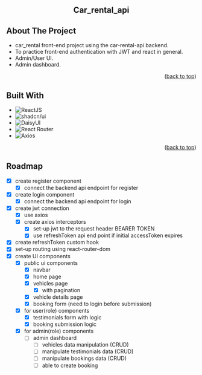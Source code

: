 <a id="readme-top"></a>
<br />

<div align="center">
  <h2 align="center">Car_rental_api</h2>
</div>

<!-- ABOUT THE PROJECT -->

## About The Project

-   car_rental front-end project using the car-rental-api backend.
-   To practice front-end authentication with JWT and react in general.
-   Admin/User UI.
-   Admin dashboard.

<p align="right">(<a href="#readme-top">back to top</a>)</p>

## Built With

-   ![ReactJS](https://img.shields.io/badge/REACTJS-61DAFB?style=for-the-badge&logo=react&logoColor=black)
-   ![shadcn/ui](https://img.shields.io/badge/SHADCN.UI-000000?style=for-the-badge)
-   ![DaisyUI](https://img.shields.io/badge/DAISYUI-5A0FC8?style=for-the-badge)
-   ![React Router](https://img.shields.io/badge/REACT--ROUTER--DOM-CA4245?style=for-the-badge&logo=react-router&logoColor=white)
-   ![Axios](https://img.shields.io/badge/AXIOS-5A29E4?style=for-the-badge)

<p align="right">(<a href="#readme-top">back to top</a>)</p>

## Roadmap

-   [x] create register component
    -   [x] connect the backend api endpoint for register
-   [x] create login component
    -   [x] connect the backend api endpoint for login
-   [x] create jwt connection
    -   [x] use axios
    -   [x] create axios interceptors
        -   [x] set-up jwt to the request header BEARER TOKEN
        -   [x] use refreshToken api end point if initial accessToken expires
-   [x] create refreshToken custom hook
-   [x] set-up routing using react-router-dom
-   [x] create UI components
    -   [x] public ui components
        -   [x] navbar
        -   [x] home page
        -   [x] vehicles page
            -   [x] with pagination
        -   [x] vehicle details page
        -   [x] booking form (need to login before submission)
    -   [x] for user(role) components
        -   [x] testimonials form with logic
        -   [x] booking submission logic
    -   [x] for admin(role) components
        -   [ ] admin dashboard
            -   [ ] vehicles data manipulation (CRUD)
            -   [ ] manipulate testimonials data (CRUD)
            -   [ ] manipulate bookings data (CRUD)
            -   [ ] able to create booking

